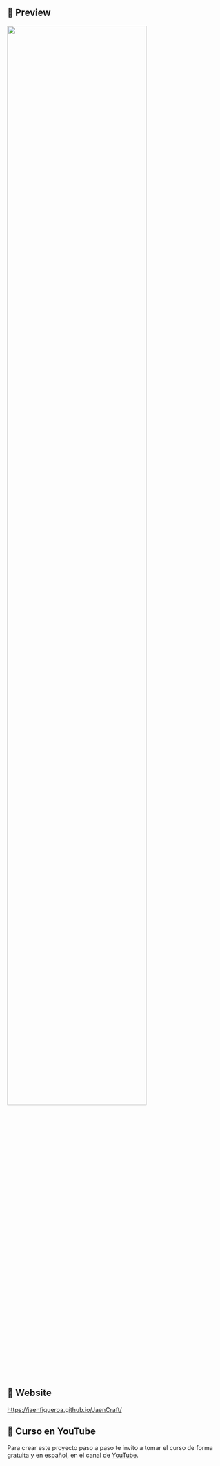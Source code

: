 ## 📌 Preview

<div >
  <img src="./assets/preview.gif" align="center" style="width: 80%" />
</div>

## 📌 Website

https://jaenfigueroa.github.io/JaenCraft/

## 📌 Curso en YouTube
Para crear este proyecto paso a paso te invito a tomar el curso de forma gratuita y en español, en el canal de [YouTube](https://www.youtube.com/@JaenDeveloper).
